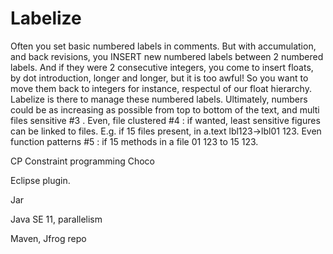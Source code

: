 # Labelize

Often you set basic numbered labels in comments. But with accumulation, and back revisions, you INSERT new     numbered labels between 2 numbered labels. And if they were 2 consecutive integers, you come to insert floats, by dot introduction, longer and longer, but it is too awful! So you want to move them back to integers for instance, respectul of our float hierarchy. Labelize is there to manage these numbered labels. Ultimately, numbers could be as increasing as possible from top to bottom of the text, and multi files sensitive #3 . Even, file clustered #4 : if wanted, least sensitive figures can be linked to files. E.g. if 15 files present, in a.text lbl123->lbl01 123. Even function patterns #5 : if 15 methods in a file 01 123 to 15 123.


CP Constraint programming Choco

Eclipse plugin.

Jar

Java SE 11, parallelism

Maven, Jfrog repo


